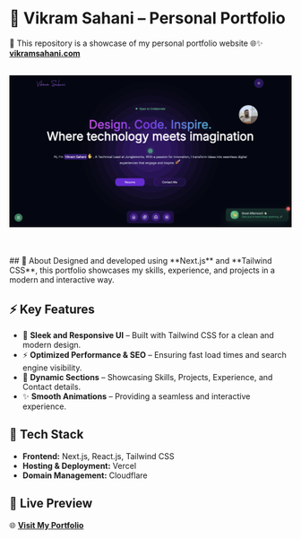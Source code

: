 # 🚀 Vikram Sahani – Personal Portfolio

📌 This repository is a showcase of my personal portfolio website 🌐✨ **[vikramsahani.com](https://vikramsahani.com)** 
<br/><br/>
<p>
  <img src="https://github.com/vikramsahani256/MyPortfolio/blob/main/HomePage.png" alt="vikram sahani portfolio"/>
</p>
<br/><br/>
## 🔹 About  
Designed and developed using **Next.js** and **Tailwind CSS**, this portfolio showcases my skills, experience, and projects in a modern and interactive way.

## ⚡ Key Features  
- 🚀 **Sleek and Responsive UI** – Built with Tailwind CSS for a clean and modern design.  
- ⚡ **Optimized Performance & SEO** – Ensuring fast load times and search engine visibility.  
- 🎯 **Dynamic Sections** – Showcasing Skills, Projects, Experience, and Contact details.  
- ✨ **Smooth Animations** – Providing a seamless and interactive experience.

## 🔧 Tech Stack  
- **Frontend:** Next.js, React.js, Tailwind CSS  
- **Hosting & Deployment:** Vercel  
- **Domain Management:** Cloudflare  

## 📌 Live Preview  
🌐 **[Visit My Portfolio](https://vikramsahani.com/)**  
